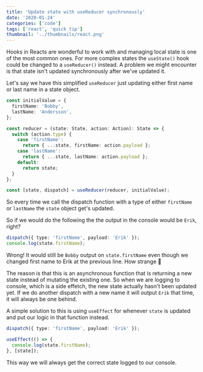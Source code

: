 ```yaml
---
title: 'Update state with useReducer synchronously'
date: '2020-01-24'
categories: ['code']
tags: ['react', 'quick tip']
thumbnail: '../thumbnails/react.png'
---
```


Hooks in Reacts are wonderful to work with and managing local state is one of the most common ones. For more complex states the `useState()` hook could be changed to a `useReducer()` instead. A problem we might encounter is that state isn't updated synchronously after we've updated it.

Let's say we have this simplified `useReducer` just updating either first name or last name in a state object.

```typescript
const initialValue = {
  firstName: 'Bobby',
  lastName: 'Andersson',
};

const reducer = (state: State, action: Action): State => {
  switch (action.type) {
    case 'firstName':
      return { ...state, firstName: action.payload };
    case 'lastName':
      return { ...state, lastName: action.payload };
    default:
      return state;
  }
};

const [state, dispatch] = useReducer(reducer, initialValue);
```

So every time we call the dispatch function with a type of either `firstName` or `lastName` the `state` object get's updated.

So if we would do the following the the output in the console would be `Erik`, right?

```typescript
dispatch({ type: 'firstName', payload: 'Erik' });
console.log(state.firstName);
```

Wrong! It would still be `Bobby` output on `state.firstName` even though we changed first name to Erik at the previous line. How strange 🤔

The reason is that this is an asynchronous function that is returning a new state instead of mutating the existing one. So when we are logging to console, which is a side effetch, the new state actually hasn't been updated yet. If we do another dispatch with a new name it will output `Erik` that time, it will always be one behind.

A simple solution to this is using `useEffect` for whenever `state` is updated and put our logic in that function instead.

```typescript
dispatch({ type: 'firstName', payload: 'Erik' });

useEffect(() => {
  console.log(state.firstName);
}, [state]);
```

This way we will always get the correct state logged to our console.
